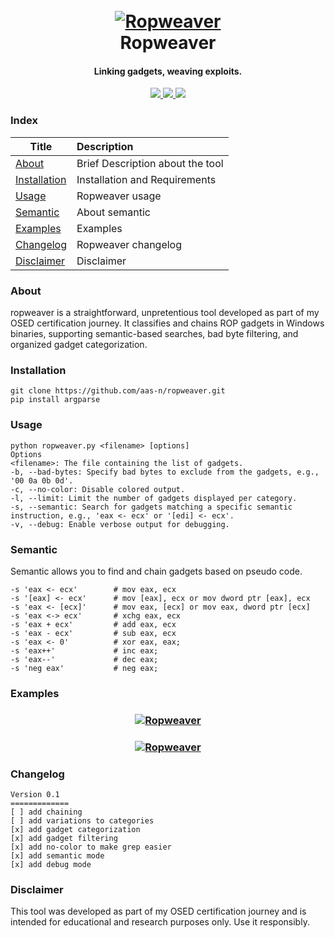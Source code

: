 <h1 align="center">
  <br>
  <a href="[https://github.com/aas-n/ropweaver/]"><img src="https://i.ibb.co/3vQgQnb/chaine-3.png" alt="Ropweaver"></a>
  <br>
  Ropweaver
  <br>
</h1>

<h4 align="center">Linking gadgets, weaving exploits.</h4>
<p align="center">
  <a href="https://github.com/aas-n/ropweaver">
    <img src="https://img.shields.io/badge/Release-0.1-yellow.svg">
  </a>
  <a href="https://twitter.com/aas_s3curity">
    <img src="https://img.shields.io/badge/Twitter-aas-blue.svg">
  </a>
  <a href="">
    <img src="https://img.shields.io/badge/python-3.x-red">
  </a>
</p>


### Index
| Title        | Description   |
| ------------- |:-------------|
| [About](#about)  | Brief Description about the tool |
| [Installation](#installation)  | Installation and Requirements |
| [Usage](#usage)  | Ropweaver usage |
| [Semantic](#semantic)  | About semantic |
| [Examples](#examples)  | Examples |
| [Changelog](#changelog)  | Ropweaver changelog |
| [Disclaimer](#disclaimer)  | Disclaimer |


### About 
ropweaver is a straightforward, unpretentious tool developed as part of my OSED certification journey. It classifies and chains ROP gadgets in Windows binaries, supporting semantic-based searches, bad byte filtering, and organized gadget categorization.

### Installation
```
git clone https://github.com/aas-n/ropweaver.git
pip install argparse
```

### Usage
```
python ropweaver.py <filename> [options]
Options
<filename>: The file containing the list of gadgets.
-b, --bad-bytes: Specify bad bytes to exclude from the gadgets, e.g., '00 0a 0b 0d'.
-c, --no-color: Disable colored output.
-l, --limit: Limit the number of gadgets displayed per category.
-s, --semantic: Search for gadgets matching a specific semantic instruction, e.g., 'eax <- ecx' or '[edi] <- ecx'.
-v, --debug: Enable verbose output for debugging.
```

### Semantic
Semantic allows you to find and chain gadgets based on pseudo code.
```
-s 'eax <- ecx'        # mov eax, ecx
-s '[eax] <- ecx'      # mov [eax], ecx or mov dword ptr [eax], ecx
-s 'eax <- [ecx]'      # mov eax, [ecx] or mov eax, dword ptr [ecx]
-s 'eax <-> ecx'       # xchg eax, ecx
-s 'eax + ecx'         # add eax, ecx
-s 'eax - ecx'         # sub eax, ecx
-s 'eax <- 0'          # xor eax, eax;
-s 'eax++'             # inc eax;
-s 'eax--'             # dec eax;
-s 'neg eax'           # neg eax;
```

### Examples
<h3 align="center">
  <a href="https://github.com/aas-n/ropweaver"><img src="https://i.ibb.co/pPms7hB/categorize.png" alt="Ropweaver"></a>
</h3>

<h3 align="center">
  <a href="https://github.com/aas-n/ropweaver"><img src="https://i.ibb.co/ZJpQVSy/semantic.png" alt="Ropweaver"></a>
</h3>

### Changelog
```
Version 0.1
=============
[ ] add chaining
[ ] add variations to categories
[x] add gadget categorization
[x] add gadget filtering
[x] add no-color to make grep easier
[x] add semantic mode
[x] add debug mode
```

### Disclaimer
This tool was developed as part of my OSED certification journey and is intended for educational and research purposes only. Use it responsibly.
